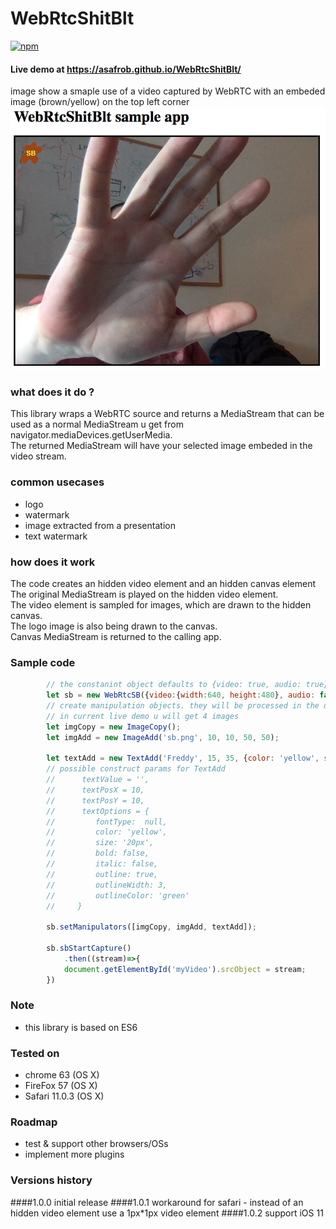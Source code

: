 # WebRtcShitBlt

[![npm](https://img.shields.io/npm/v/npm.svg)](https://www.npmjs.com/package/webrtcshitblt)
#### Live demo at https://asafrob.github.io/WebRtcShitBlt/

image show a smaple use of a video captured by WebRTC with an embeded image (brown/yellow) on the top left corner<br/>
![alt text](preview.png "sample screen of using the lib with default image")

### what does it do ?
This library wraps a WebRTC source and returns a MediaStream that can be used as a normal MediaStream u get from navigator.mediaDevices.getUserMedia.<br/>
The returned MediaStream will have your selected image embeded in the video stream.

### common usecases
* logo
* watermark
* image extracted from a presentation
* text watermark

### how does it work
The code creates an hidden video element and an hidden canvas element<br/>
The original MediaStream is played on the hidden video element.<br/>
The video element is sampled for images, which are drawn to the hidden canvas.<br/>
The logo image is also being drawn to the canvas.<br/>
Canvas MediaStream is returned to the calling app.

### Sample code
```javascript
        // the constanint object defaults to {video: true, audio: true} but to save u the echo...
        let sb = new WebRtcSB({video:{width:640, height:480}, audio: false});
        // create manipulation objects. they will be processed in the order you supply them.
        // in current live demo u will get 4 images
        let imgCopy = new ImageCopy();
        let imgAdd = new ImageAdd('sb.png', 10, 10, 50, 50);

        let textAdd = new TextAdd('Freddy', 15, 35, {color: 'yellow', size: '30px'});
        // possible construct params for TextAdd
        //      textValue = '',
        //      textPosX = 10,
        //      textPosY = 10,
        //      textOptions = {
        //         fontType:  null,
        //         color: 'yellow',
        //         size: '20px',
        //         bold: false,
        //         italic: false,
        //         outline: true, 
        //         outlineWidth: 3,
        //         outlineColor: 'green'
        //     }

        sb.setManipulators([imgCopy, imgAdd, textAdd]);

        sb.sbStartCapture()
            .then((stream)=>{
            document.getElementById('myVideo').srcObject = stream;
        })
```

### Note
* this library is based on ES6

### Tested on
* chrome 63 (OS X)
* FireFox 57 (OS X)
* Safari 11.0.3 (OS X)

### Roadmap
* test & support other browsers/OSs
* implement more plugins

### Versions history
####1.0.0
initial release
####1.0.1
workaround for safari -  instead of an hidden video element use a 1px*1px video element
####1.0.2
support iOS 11